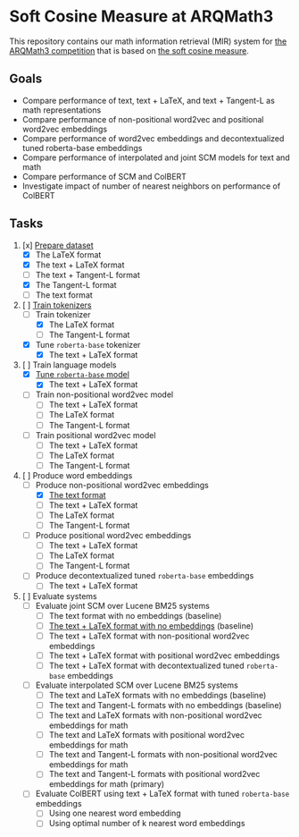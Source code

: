 # Soft Cosine Measure at ARQMath3

This repository contains our math information retrieval (MIR) system for
[the ARQMath3 competition][1] that is based on [the soft cosine measure][2].

 [1]: https://www.cs.rit.edu/~dprl/ARQMath/
 [2]: https://radimrehurek.com/gensim/auto_examples/tutorials/run_scm.html

## Goals

- Compare performance of text, text + LaTeX, and text + Tangent-L as math representations
- Compare performance of non-positional word2vec and positional word2vec embeddings
- Compare performance of word2vec embeddings and decontextualized tuned roberta-base embeddings
- Compare performance of interpolated and joint SCM models for text and math
- Compare performance of SCM and ColBERT
- Investigate impact of number of nearest neighbors on performance of ColBERT

## Tasks

1. [x] [Prepare dataset][3]
    - [x] The LaTeX format
    - [x] The text + LaTeX format
    - [ ] The text + Tangent-L format
    - [x] The Tangent-L format
    - [ ] The text format
2. [ ] [Train tokenizers][6]
    - [ ] Train tokenizer
        - [x] The LaTeX format
        - [ ] The Tangent-L format
    - [x] Tune `roberta-base` tokenizer
        - [x] The text + LaTeX format
3. [ ] Train language models
    - [x] [Tune `roberta-base` model][7]
        - [x] The text + LaTeX format
    - [ ] Train non-positional word2vec model
        - [ ] The text + LaTeX format
        - [ ] The LaTeX format
        - [ ] The Tangent-L format
    - [ ] Train positional word2vec model
        - [ ] The text + LaTeX format
        - [ ] The LaTeX format
        - [ ] The Tangent-L format
4. [ ] Produce word embeddings
    - [ ] Produce non-positional word2vec embeddings
        - [x] [The text format][5]
        - [ ] The text + LaTeX format
        - [ ] The LaTeX format
        - [ ] The Tangent-L format
    - [ ] Produce positional word2vec embeddings
        - [ ] The text + LaTeX format
        - [ ] The LaTeX format
        - [ ] The Tangent-L format
    - [ ] Produce decontextualized tuned `roberta-base` embeddings
        - [ ] The text + LaTeX format
5. [ ] Evaluate systems
    - [ ] Evaluate joint SCM over Lucene BM25 systems
        - [ ] The text format with no embeddings (baseline)
        - [ ] [The text + LaTeX format with no embeddings][4] (baseline)
        - [ ] The text + LaTeX format with non-positional word2vec embeddings
        - [ ] The text + LaTeX format with positional word2vec embeddings
        - [ ] The text + LaTeX format with decontextualized tuned `roberta-base` embeddings
    - [ ] Evaluate interpolated SCM over Lucene BM25 systems
        - [ ] The text and LaTeX formats with no embeddings (baseline)
        - [ ] The text and Tangent-L formats with no embeddings (baseline)
        - [ ] The text and LaTeX formats with non-positional word2vec embeddings for math
        - [ ] The text and LaTeX formats with positional word2vec embeddings for math
        - [ ] The text and Tangent-L formats with non-positional word2vec embeddings for math
        - [ ] The text and Tangent-L formats with positional word2vec embeddings for math (primary)
    - [ ] Evaluate ColBERT using text + LaTeX format with tuned `roberta-base` embeddings
        - [ ] Using one nearest word embedding
        - [ ] Using optimal number of k nearest word embeddings

 [3]: 01-prepare-dataset.ipynb
 [4]: https://colab.research.google.com/drive/1sc-JuE5SuU-vDZhqwWwPmFlxmEjReEN3
 [5]: https://fasttext.cc/docs/en/crawl-vectors.html
 [6]: 02-train-tokenizers.ipynb
 [7]: 03-finetune-roberta.ipynb
